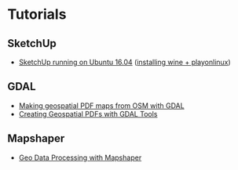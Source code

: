 # Tutorials

## SketchUp
- [SketchUp running on Ubuntu 16.04](http://www.dedoimedo.com/computers/sketchup-ubuntu-xerus.html) ([installing wine + playonlinux](http://askubuntu.com/questions/770687/how-to-install-playonlinux-on-ubuntu-16-04/778211#778211))

## GDAL
- [Making geospatial PDF maps from OSM with GDAL](http://latuviitta.org/documents/Geospatial_PDF_maps_from_OSM_with_GDAL.pdf)
- [Creating Geospatial PDFs with GDAL Tools](http://www.spatialthoughts.com/blog/gis/geopdf-gdal/)

## Mapshaper
- [Geo Data Processing with Mapshaper](http://www.spatialthoughts.com/blog/gis/mapshaper-command-line/)
